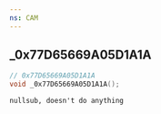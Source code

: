 ```yaml
---
ns: CAM
---
```

## _0x77D65669A05D1A1A

```c
// 0x77D65669A05D1A1A
void _0x77D65669A05D1A1A();
```

```
nullsub, doesn't do anything
```

